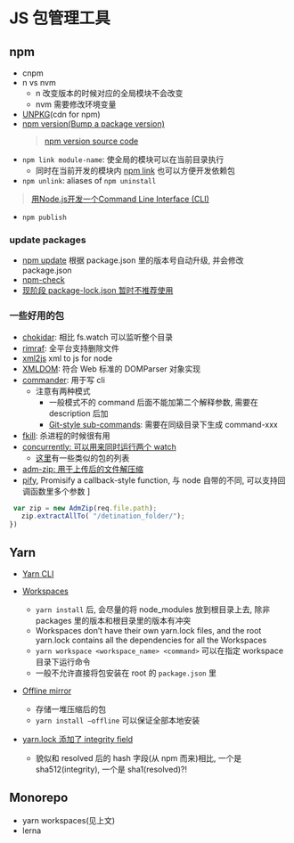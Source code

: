 # JS 包管理工具

## npm

* cnpm
* n vs nvm
  * n 改变版本的时候对应的全局模块不会改变
  * nvm 需要修改环境变量
* [UNPKG](https://unpkg.com)(cdn for npm)
* [npm version(Bump a package version)](https://docs.npmjs.com/cli/version)
  > [npm version source code](https://github.com/npm/npm/blob/latest/lib/version.js)
* `npm link module-name`: 使全局的模块可以在当前目录执行
  * 同时在当前开发的模块内 [npm link](https://docs.npmjs.com/cli/link.html) 也可以方便开发依赖包
* `npm unlink`: aliases of `npm uninstall`

> [用Node.js开发一个Command Line Interface (CLI)](https://zhuanlan.zhihu.com/p/38730825)

* `npm publish`

### update packages

* [npm update](https://docs.npmjs.com/cli/update) 根据 package.json 里的版本号自动升级, 并会修改 package.json
* [npm-check](https://www.npmjs.com/package/npm-check)
* [现阶段 package-lock.json 暂时不推荐使用](http://harttle.land/2017/11/30/npm-package-lock.html)

### 一些好用的包

* [chokidar](https://www.npmjs.com/package/chokidar): 相比 fs.watch 可以监听整个目录
* [rimraf](https://www.npmjs.com/package/rimraf): 全平台支持删除文件
* [xml2js](https://github.com/Leonidas-from-XIV/node-xml2js) xml to js for node
* [XMLDOM](https://github.com/jindw/xmldom): 符合 Web 标准的 DOMParser 对象实现
* [commander](https://github.com/tj/commander.js): 用于写 cli
  * 注意有两种模式
    * 一般模式不的 command 后面不能加第二个解释参数, 需要在 description 后加
    * [Git-style sub-commands](https://github.com/tj/commander.js#git-style-sub-commands): 需要在同级目录下生成 command-xxx
* [fkill](https://github.com/sindresorhus/fkill-cli): 杀进程的时候很有用
* [concurrently: 可以用来同时运行两个 watch](https://github.com/kimmobrunfeldt/concurrently)
  * [这里](https://github.com/mysticatea/npm-run-all/issues/10)有一些类似的包的列表
* [adm-zip: 用于上传后的文件解压缩](https://www.npmjs.com/package/adm-zip)
* [pify](https://github.com/sindresorhus/pify), Promisify a callback-style function, 与 node 自带的不同, 可以支持回调函数里多个参数 ]

```javascript
 var zip = new AdmZip(req.file.path);
   zip.extractAllTo( "/detination_folder/");
})
```

## Yarn

* [Yarn CLI](https://yarnpkg.com/lang/en/docs/cli/)
* [Workspaces](https://yarnpkg.com/blog/2017/08/02/introducing-workspaces/)
  * `yarn install` 后, 会尽量的将 node_modules 放到根目录上去, 除非 packages 里的版本和根目录里的版本有冲突
  * Workspaces don’t have their own yarn.lock files, and the root yarn.lock contains all the dependencies for all the Workspaces
  * `yarn workspace <workspace_name> <command>` 可以在指定 workspace 目录下运行命令
  * 一般不允许直接将包安装在 root 的 `package.json` 里
* [Offline mirror](https://yarnpkg.com/blog/2016/11/24/offline-mirror/)
  * 存储一堆压缩后的包
  * `yarn install –offline` 可以保证全部本地安装

* [yarn.lock 添加了 integrity field](https://github.com/yarnpkg/yarn/pull/5042)
  * 貌似和 resolved 后的 hash 字段(从 npm 而来)相比, 一个是 sha512(integrity), 一个是 sha1(resolved)?!

## Monorepo

* yarn workspaces(见上文)
* lerna
